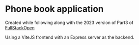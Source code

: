 # Phone book application

Created while following along with the 2023 version of Part3 of [FullStackOpen](https://fullstackopen.com/en/part3)

Using a ViteJS frontend with an Express server as the backend.
